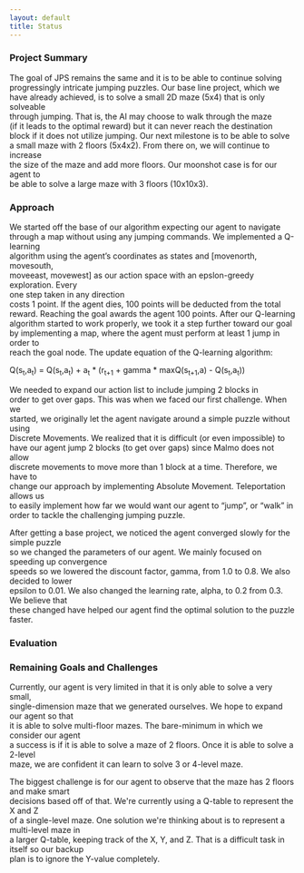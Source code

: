```yaml
---
layout: default
title: Status
---
```


### Project Summary

The goal of JPS remains the same and it is to be able to continue solving <br />
progressingly intricate jumping puzzles. Our base line project, which we <br />
have already achieved, is to solve a small 2D maze (5x4) that is only solveable <br />
through jumping. That is, the AI may choose to walk through the maze <br />
(if it leads to the optimal reward) but it can never reach the destination <br />
block if it does not utilize jumping. Our next milestone is to be able to solve <br />
a small maze with 2 floors (5x4x2). From there on, we will continue to increase <br />
the size of the maze and add more floors. Our moonshot case is for our agent to <br />
be able to solve a large maze with 3 floors (10x10x3). 

### Approach

We started off the base of our algorithm expecting our agent to navigate <br />
through a map without using any jumping commands. We implemented a Q-learning <br />
algorithm using the agent’s coordinates as states and [movenorth, movesouth, <br />
moveeast, movewest] as our action space with an epslon-greedy exploration. Every <br />
one step taken in any direction <br />
costs 1 point. If the agent dies, 100 points will be deducted from the total <br />
reward. Reaching the goal awards the agent 100 points. After our Q-learning <br />
algorithm started to work properly, we took it a step further toward our goal <br />
by implementing a map, where the agent must perform at least 1 jump in order to <br />
reach the goal node. The update equation of the Q-learning algorithm:<br />

  Q(s<sub>t</sub>,a<sub>t</sub>) = Q(s<sub>t</sub>,a<sub>t</sub>) + a<sub>t</sub> * (r<sub>t+1</sub> + gamma * maxQ(s<sub>t+1</sub>,a) - Q(s<sub>t</sub>,a<sub>t</sub>))
 
We needed to expand our action list to include jumping 2 blocks in <br />
order to get over gaps. This was when we faced our first challenge. When we <br />
started, we originally let the agent navigate around a simple puzzle without using <br />
Discrete Movements. We realized that it is difficult (or even impossible) to <br />
have our agent jump 2 blocks (to get over gaps) since Malmo does not allow <br />
discrete movements to move more than 1 block at a time. Therefore, we have to <br />
change our approach by implementing Absolute Movement. Teleportation allows us <br />
to easily implement how far we would want our agent to “jump”, or “walk” in <br />
order to tackle the challenging jumping puzzle. 

After getting a base project, we noticed the agent converged slowly for the simple puzzle<br />
so we changed the parameters of our agent. We mainly focused on speeding up convergence <br />
speeds so we lowered the discount factor, gamma, from 1.0 to 0.8. We also decided to lower<br />
epsilon to 0.01. We also changed the learning rate, alpha, to 0.2 from 0.3. We believe that<br />
these changed have helped our agent find the optimal solution to the puzzle faster.


### Evaluation

### Remaining Goals and Challenges

Currently, our agent is very limited in that it is only able to solve a very small, <br />
single-dimension maze that we generated ourselves. We hope to expand our agent so that <br />
it is able to solve multi-floor mazes. The bare-minimum in which we consider our agent <br />
a success is if it is able to solve a maze of 2 floors. Once it is able to solve a 2-level <br />
maze, we are confident it can learn to solve 3 or 4-level maze. <br />

The biggest challenge is for our agent to observe that the maze has 2 floors and make smart <br />
decisions based off of that. We're currently using a Q-table to represent the X and Z <br />
of a single-level maze. One solution we're thinking about is to represent a multi-level maze in <br />
a larger Q-table, keeping track of the X, Y, and Z. That is a difficult task in itself so our backup <br />
plan is to ignore the Y-value completely.
